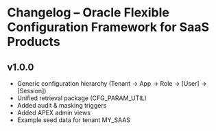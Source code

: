 # Changelog – Oracle Flexible Configuration Framework for SaaS Products

## v1.0.0
- Generic configuration hierarchy (Tenant → App → Role → [User] → [Session])
- Unified retrieval package (CFG_PARAM_UTIL)
- Added audit & masking triggers
- Added APEX admin views
- Example seed data for tenant MY_SAAS

